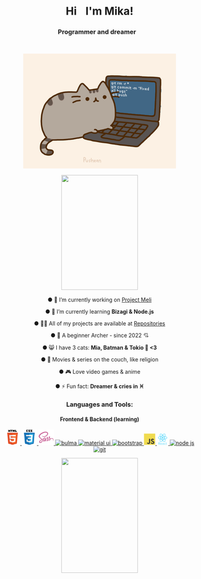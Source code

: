 <h1 align="center">Hi <img src="https://media.giphy.com/media/hvRJCLFzcasrR4ia7z/giphy.gif" width="10px" height="30"> I'm Mika!</h1>
<h3 align="center">Programmer and dreamer <img src="https://media2.giphy.com/media/ll6k0B10kGNQEn6KsO/giphy.gif?cid=790b76118958d382d2e5922ab5977270b01c6812df3ff800&rid=giphy.gif&ct=s" width="10px" height="20"></p></h3>
<br>
<p align="center">
  <img src="https://raw.githubusercontent.com/fate0/fate0/master/artwork/pusheencode.gif" alt="pusheen"/>
</p>

<p align="center"><img src="https://media2.giphy.com/media/kcsMIFJAk8hVzNSaR7/giphy.gif?cid=790b761180265051e782e07de176b827102eb1e20ea950a0&rid=giphy.gif&ct=s" width="200px" height="300">

<p align="center">● 🔭 I’m currently working on <a href="" target="_blank">Project Meli</a></p>

<p align="center">● 🌱 I’m currently learning <b>Bizagi & Node.js</b>

<p align="center">● 👨‍💻 All of my projects are available at <a href="https://github.com/Mikayalandino?tab=repositories" target="_blank">Repositories</a></p>

<p align="center">● 🏹 A beginner Archer - since 2022 💘</b></p>

<p align="center">● 😸 I have 3 cats: <b>Mia, Batman & Tokio 🥀 <3 </b></p>

<p align="center">● 🍿 Movies & series on the couch, like religion</p>

<p align="center">● 🎮 Love video games & anime</b></p>

<p align="center">● ⚡ Fun fact: <b>Dreamer & cries in ♓</b></p>

<h3 align="center">Languages and Tools:</h3>
<h4 align="center">Frontend & Backend (learning)</h4>
 <p align="center"> 
  <a href="https://www.w3.org/html/" target="_blank"> 
        <img src="https://raw.githubusercontent.com/devicons/devicon/master/icons/html5/html5-original-wordmark.svg" alt="html5" width="40" height="40"/> 
  </a>
  <a href="https://www.w3schools.com/css/" target="_blank"> 
        <img src="https://raw.githubusercontent.com/devicons/devicon/master/icons/css3/css3-original-wordmark.svg" alt="css3" width="40" height="40"/> 
  </a> 
   <a href="https://sass-lang.com" target="_blank"> 
        <img src="https://raw.githubusercontent.com/devicons/devicon/master/icons/sass/sass-original.svg" alt="sass" width="40" height="40"/> 
   </a>
   <a href="https://bulma.io/" target="_blank"> 
        <img src="https://raw.githubusercontent.com/gilbarbara/logos/804dc257b59e144eaca5bc6ffd16949752c6f789/logos/bulma.svg" alt="bulma" width="30" height="30"/>
    </a>
   <a href="https://mui.com/" target="_blank"> 
        <img src="https://img.icons8.com/color/480/material-ui.png" alt="material ui" width="30" height="30"/>
    </a>
   <a href="https://getbootstrap.com/" target="_blank"> 
        <img src="https://cdn-icons-png.flaticon.com/512/5968/5968672.png" alt="bootstrap" width="30" height="30"/>
    </a>
    <a href="https://developer.mozilla.org/en-US/docs/Web/JavaScript" target="_blank"> 
        <img src="https://raw.githubusercontent.com/devicons/devicon/master/icons/javascript/javascript-original.svg" alt="javascript" width="30" height="30"/>   
    </a>
    <a href="https://reactjs.org/" target="_blank" rel="noreferrer"> 
            <img src="https://raw.githubusercontent.com/devicons/devicon/master/icons/react/react-original-wordmark.svg" alt="react" width="30" height="30"/>
     </a>    
    <a href="https://nodejs.org/es/" target="_blank"> 
        <img src="https://cdn.pixabay.com/photo/2015/04/23/17/41/node-js-736399_960_720.png" alt="node js" width="60" height="30"/>
     </a>
     <a href="https://git-scm.com/" target="_blank"> 
        <img src="https://www.vectorlogo.zone/logos/git-scm/git-scm-icon.svg" alt="git" width="30" height="30"/>
     </a>
     <p align="center"><img src="https://media2.giphy.com/media/kcsMIFJAk8hVzNSaR7/giphy.gif?cid=790b761180265051e782e07de176b827102eb1e20ea950a0&rid=giphy.gif&ct=s" width="200px" height="300">
</p>
